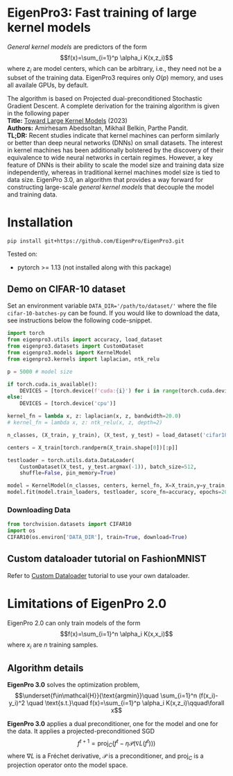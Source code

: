 # EigenPro3: Fast training of large kernel models

*General kernel models* are predictors of the form
$$f(x)=\sum_{i=1}^p \alpha_i K(x,z_i)$$
where $z_i$ are model centers, which can be arbitrary, i.e., they need not be a subset of the training data. EigenPro3 requires only $O(p)$ memory, and uses all availale GPUs, by default.

The algorithm is based on Projected dual-preconditioned Stochastic Gradient Descent. A complete derivation for the training algorithm is given in the following paper  
**Title:** [Toward Large Kernel Models](https://arxiv.org/abs/2302.02605) (2023)  
**Authors:** Amirhesam Abedsoltan, Mikhail Belkin, Parthe Pandit.  
**TL;DR:** Recent studies indicate that kernel machines can perform similarly or better than deep neural networks (DNNs) on small datasets. The interest in kernel machines has been additionally bolstered by the discovery of their equivalence to wide neural networks in certain regimes. 
However, a key feature of DNNs is their ability to scale the model size and training data size independently, whereas in traditional kernel machines model size is tied to data size. EigenPro 3.0, an algorithm that provides a way forward for constructing large-scale *general kernel models* that decouple the model and training data.

# Installation
```
pip install git+https://github.com/EigenPro/EigenPro3.git
```
Tested on:
- pytorch >= 1.13 (not installed along with this package)

## Demo on CIFAR-10 dataset
Set an environment variable `DATA_DIR='/path/to/dataset/'` where the file `cifar-10-batches-py` can be found. If you would like to download the data, see instructions below the following code-snippet.
```python
import torch
from eigenpro3.utils import accuracy, load_dataset
from eigenpro3.datasets import CustomDataset
from eigenpro3.models import KernelModel
from eigenpro3.kernels import laplacian, ntk_relu

p = 5000 # model size

if torch.cuda.is_available():
    DEVICES = [torch.device(f'cuda:{i}') for i in range(torch.cuda.device_count())]
else:
    DEVICES = [torch.device('cpu')]

kernel_fn = lambda x, z: laplacian(x, z, bandwidth=20.0)
# kernel_fn = lambda x, z: ntk_relu(x, z, depth=2)

n_classes, (X_train, y_train), (X_test, y_test) = load_dataset('cifar10')

centers = X_train[torch.randperm(X_train.shape[0])[:p]]

testloader = torch.utils.data.DataLoader(
    CustomDataset(X_test, y_test.argmax(-1)), batch_size=512,
    shuffle=False, pin_memory=True)

model = KernelModel(n_classes, centers, kernel_fn, X=X_train,y=y_train,devices = DEVICES)
model.fit(model.train_loaders, testloader, score_fn=accuracy, epochs=20)
```
### Downloading Data
```python
from torchvision.datasets import CIFAR10
import os
CIFAR10(os.environ['DATA_DIR'], train=True, download=True)
```
## Custom dataloader tutorial on FashionMNIST
Refer to [Custom Dataloader](https://github.com/EigenPro/EigenPro3/blob/testing/demos/Custom_dataloader.ipynb) tutorial to use your own dataloader.
# Limitations of EigenPro 2.0
EigenPro 2.0 can only train models of the form $$f(x)=\sum_{i=1}^n \alpha_i K(x,x_i)$$ where $x_i$ are $n$ training samples.

## Algorithm details
**EigenPro 3.0** solves the optimization problem,
$$\underset{f\in\mathcal{H}}{\text{argmin}}\quad \sum_{i=1}^n (f(x_i)-y_i)^2 \quad \text{s.t.}\quad f(x)=\sum_{i=1}^p \alpha_i K(x,z_i)\qquad\forall x$$
    
**EigenPro 3.0** applies a dual preconditioner, one for the model and one for the data. It applies a projected-preconditioned SGD
$$f^{t+1}=\textrm{proj}_C(f^t - \eta\mathcal{P}(\nabla L(f^t)))$$
where $\nabla L$ is a Fréchet derivative, $\mathcal{P}$ is a preconditioner, and $\textrm{proj}_C$ is a projection operator onto the model space.

